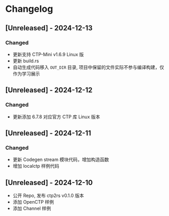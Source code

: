 # Changelog

## [Unreleased] - 2024-12-13

### Changed

- 更新支持 CTP-Mini v1.6.9 Linux 版
- 更新 build.rs 
- 自动生成代码移入 `OUT_DIR` 目录, 项目中保留的文件实际不参与编译构建，仅作为学习展示


## [Unreleased] - 2024-12-12

### Changed

- 更新添加 6.7.8 对应官方 CTP 库 Linux 版本

## [Unreleased] - 2024-12-11

### Changed

- 更新 Codegen stream 模块代码，增加构造函数
- 增加 localctp 样例代码

## [Unreleased] - 2024-12-10

- 公开 Repo, 发布 ctp2rs v0.1.0 版本
- 添加 OpenCTP 样例
- 添加 Channel 样例



